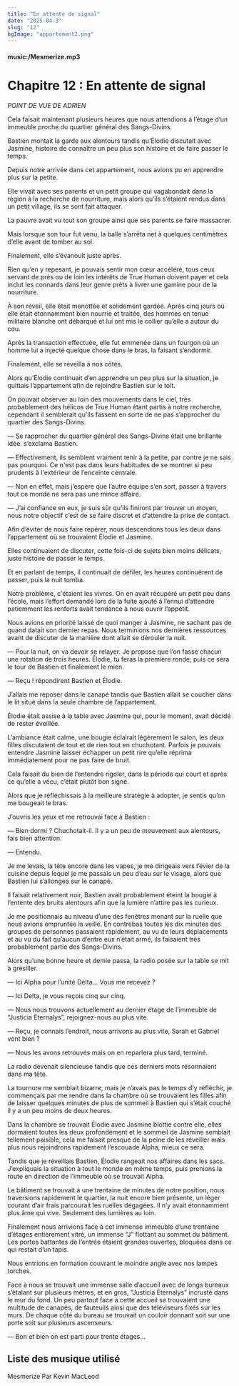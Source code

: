```yaml
---
title: "En attente de signal"
date: "2025-04-3"
slug: "12"
bgImage: "appartement2.png"
---
```


#### music:/Mesmerize.mp3

# Chapitre 12 : En attente de signal

*POINT DE VUE DE ADRIEN*

Cela faisait maintenant plusieurs heures que nous attendions à l’étage d’un immeuble proche du quartier général des Sangs-Divins.

Bastien montait la garde aux alentours tandis qu’Élodie discutait avec Jasmine, histoire de connaître un peu plus son histoire et de faire passer le temps.

Depuis notre arrivée dans cet appartement, nous avions pu en apprendre plus sur la petite.

Elle vivait avec ses parents et un petit groupe qui vagabondait dans la région à la recherche de nourriture, mais alors qu’ils s’étaient rendus dans un petit village, ils se sont fait attaquer.

La pauvre avait vu tout son groupe ainsi que ses parents se faire massacrer.

Mais lorsque son tour fut venu, la balle s’arrêta net à quelques centimètres d’elle avant de tomber au sol.

Finalement, elle s’évanouit juste après.

Rien qu’en y repesant, je pouvais sentir mon cœur accéléré, tous ceux servant de près ou de loin les intérêts de True Human doivent payer et cela inclut les connards dans leur genre prêts à livrer une gamine pour de la nourriture.

À son réveil, elle était menottée et solidement gardée. Après cinq jours où elle était étonnamment bien nourrie et traitée, des hommes en tenue militaire blanche ont débarqué et lui ont mis le collier qu’elle a autour du cou.

Après la transaction effectuée, elle fut emmenée dans un fourgon où un homme lui a injecté quelque chose dans le bras, la faisant s’endormir.

Finalement, elle se réveilla à nos côtés.

Alors qu’Élodie continuait d’en apprendre un peu plus sur la situation, je quittais l’appartement afin de rejoindre Bastien sur le toit.

On pouvait observer au loin des mouvements dans le ciel, très probablement des hélicos de True Human étant partis à notre recherche, cependant il semblerait qu'ils fassent en sorte de ne pas s’approcher du quartier des Sangs-Divins.

— Se rapprocher du quartier général des Sangs-Divins était une brillante idée. s’exclama Bastien.

— Effectivement, ils semblent vraiment tenir à la petite, par contre je ne sais pas pourquoi. Ce n'est pas dans leurs habitudes de se montrer si peu prudents à l'extérieur de l’enceinte centrale.

— Non en effet, mais j’espère que l’autre équipe s’en sort, passer à travers tout ce monde ne sera pas une mince affaire.

— J’ai confiance en eux, je suis sûr qu’ils finiront par trouver un moyen, nous notre objectif c’est de se faire discret et d’attendre la prise de contact.

Afin d’éviter de nous faire repérer, nous descendions tous les deux dans l’appartement où se trouvaient Élodie et Jasmine.

Elles continuaient de discuter, cette fois-ci de sujets bien moins délicats, juste histoire de passer le temps.

Et en parlant de temps, il continuait de défiler, les heures continuèrent de passer, puis la nuit tomba.

Notre problème, c'étaient les vivres. On en avait récupéré un petit peu dans l’école, mais l’effort demandé lors de la fuite ajouté à l’ennui d’attendre patiemment les renforts avait tendance à nous ouvrir l’appétit.

Nous avions en priorité laissé de quoi manger à Jasmine, ne sachant pas de quand datait son dernier repas. Nous terminions nos dernières ressources avant de discuter de la manière dont allait se dérouler la nuit.

— Pour la nuit, on va devoir se relayer. Je propose que l’on fasse chacun une rotation de trois heures. Élodie, tu feras la première ronde, puis ce sera le tour de Bastien et finalement le mien. 

— Reçu ! répondirent Bastien et Élodie.

J’allais me reposer dans le canapé tandis que Bastien allait se coucher dans le lit situé dans la seule chambre de l’appartement. 

Élodie était assise à la table avec Jasmine qui, pour le moment, avait décidé de rester éveillée.

L’ambiance était calme, une bougie éclairait légèrement le salon, les deux filles discutaient de tout et de rien tout en chuchotant. Parfois je pouvais entendre Jasmine laisser échapper un petit rire qu’elle réprima immédiatement pour ne pas faire de bruit.

Cela faisait du bien de l’entendre rigoler, dans la période qui court et après ce qu’elle a vécu, c’était plutôt bon signe.

Alors que je réfléchissais à la meilleure stratégie à adopter, je sentis qu’on me bougeait le bras.

J’ouvris les yeux et me retrouvai face à Bastien :

— Bien dormi ? Chuchotait-il. Il y a un peu de mouvement aux alentours, fais bien attention.

— Entendu.

Je me levais, la tête encore dans les vapes, je me dirigeais vers l’évier de la cuisine depuis lequel je me passais un peu d’eau sur le visage, alors que Bastien lui s’allongea sur le canapé.

Il faisait relativement noir, Bastien avait probablement éteint la bougie à l’entente des bruits alentours afin que la lumière n’attire pas les curieux.

Je me positionnais au niveau d’une des fenêtres menant sur la ruelle que nous avions empruntée la veille. En contrebas toutes les dix minutes des groupes de personnes passaient rapidement, au vu de leurs déplacements et au vu du fait qu’aucun d’entre eux n’était armé, ils faisaient très probablement partie des Sangs-Divins.

Alors qu’une bonne heure et demie passa, la radio posée sur la table se mit à grésiller.

— Ici Alpha pour l’unité Delta… Vous me recevez ?

— Ici Delta, je vous reçois cinq sur cinq.

—  Nous nous trouvons actuellement au dernier étage de l’immeuble de “Justicia Eternalys”, rejoignez-nous au plus vite.

— Reçu, je connais l’endroit, nous arrivons au plus vite, Sarah et Gabriel vont bien ?

— Nous les avons retrouvés mais on en reparlera plus tard, terminé.

La radio devenait silencieuse tandis que ces derniers mots résonnaient dans ma tête.

La tournure me semblait bizarre, mais je n’avais pas le temps d’y réfléchir, je commençais par me rendre dans la chambre où se trouvaient les filles afin de laisser quelques minutes de plus de sommeil à Bastien qui s’était couché il y a un peu moins de deux heures.

Dans la chambre se trouvait Élodie avec Jasmine blottie contre elle, elles dormaient toutes les deux profondément et le sommeil de Jasmine semblait tellement paisible, cela me faisait presque de la peine de les réveiller mais plus nous rejoindrons rapidement l’escouade Alpha, mieux ce sera.

Tandis que je réveillais Bastien, Élodie rangeait nos affaires dans les sacs. J’expliquais la situation à tout le monde en même temps, puis prenions la route en direction de l’immeuble où se trouvait Alpha.

Le bâtiment se trouvait à une trentaine de minutes de notre position, nous traversions rapidement le quartier, la nuit encore bien présente, un léger courant d’air frais parcourait les ruelles dégagées. Il n’y avait étonnamment plus âme qui vive. Seulement des lumières au loin.

Finalement nous arrivions face à cet immense immeuble d’une trentaine d’étages entièrement vitré, un immense “J” flottant au sommet du bâtiment. Les portes battantes de l’entrée étaient grandes ouvertes, bloquées dans ce qui restait d’un tapis.

Nous entrions en formation couvrant le moindre angle avec nos lampes torches.

Face à nous se trouvait une immense salle d’accueil avec de longs bureaux s’étalant sur plusieurs mètres, et en gros, “Justicia Eternalys” incrusté dans le mur du fond. Un peu partout face à cette accueil se trouvaient une multitude de canapés, de fauteuils ainsi que des téléviseurs fixés sur les murs. De chaque côté du bureau se trouvait un couloir donnant soit sur une porte soit sur plusieurs ascenseurs.

— Bon et bien on est parti pour trente étages…


## Liste des musique utilisé

Mesmerize Par Kevin MacLeod
